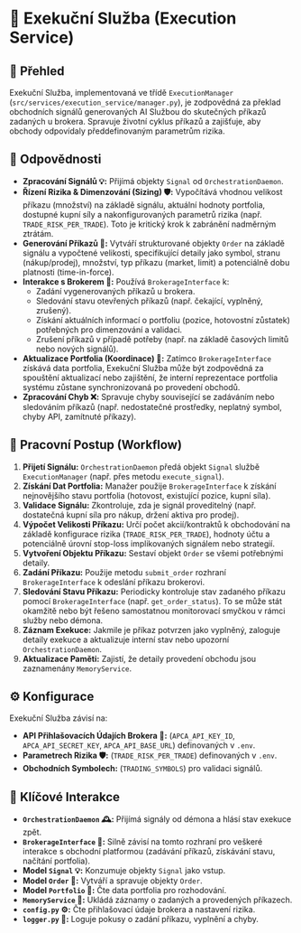 # 💼 Exekuční Služba (Execution Service)

## 📝 Přehled

Exekuční Služba, implementovaná ve třídě `ExecutionManager` (`src/services/execution_service/manager.py`), je zodpovědná za překlad obchodních signálů generovaných AI Službou do skutečných příkazů zadaných u brokera. Spravuje životní cyklus příkazů a zajišťuje, aby obchody odpovídaly předdefinovaným parametrům rizika.

## 🎯 Odpovědnosti

*   **Zpracování Signálů 💡:** Přijímá objekty `Signal` od `OrchestrationDaemon`.
*   **Řízení Rizika & Dimenzování (Sizing) 🛡️:** Vypočítává vhodnou velikost příkazu (množství) na základě signálu, aktuální hodnoty portfolia, dostupné kupní síly a nakonfigurovaných parametrů rizika (např. `TRADE_RISK_PER_TRADE`). Toto je kritický krok k zabránění nadměrným ztrátám.
*   **Generování Příkazů 🛒:** Vytváří strukturované objekty `Order` na základě signálu a vypočtené velikosti, specifikující detaily jako symbol, stranu (nákup/prodej), množství, typ příkazu (market, limit) a potenciálně dobu platnosti (time-in-force).
*   **Interakce s Brokerem 🏦:** Používá `BrokerageInterface` k:
    *   Zadání vygenerovaných příkazů u brokera.
    *   Sledování stavu otevřených příkazů (např. čekající, vyplněný, zrušený).
    *   Získání aktuálních informací o portfoliu (pozice, hotovostní zůstatek) potřebných pro dimenzování a validaci.
    *   Zrušení příkazů v případě potřeby (např. na základě časových limitů nebo nových signálů).
*   **Aktualizace Portfolia (Koordinace) 🔄:** Zatímco `BrokerageInterface` získává data portfolia, Exekuční Služba může být zodpovědná za spouštění aktualizací nebo zajištění, že interní reprezentace portfolia systému zůstane synchronizovaná po provedení obchodů.
*   **Zpracování Chyb ❌:** Spravuje chyby související se zadáváním nebo sledováním příkazů (např. nedostatečné prostředky, neplatný symbol, chyby API, zamítnuté příkazy).

## 🔄 Pracovní Postup (Workflow)

1.  **Přijetí Signálu:** `OrchestrationDaemon` předá objekt `Signal` službě `ExecutionManager` (např. přes metodu `execute_signal`).
2.  **Získání Dat Portfolia:** Manažer použije `BrokerageInterface` k získání nejnovějšího stavu portfolia (hotovost, existující pozice, kupní síla).
3.  **Validace Signálu:** Zkontroluje, zda je signál proveditelný (např. dostatečná kupní síla pro nákup, držení aktiva pro prodej).
4.  **Výpočet Velikosti Příkazu:** Určí počet akcií/kontraktů k obchodování na základě konfigurace rizika (`TRADE_RISK_PER_TRADE`), hodnoty účtu a potenciálně úrovní stop-loss implikovaných signálem nebo strategií.
5.  **Vytvoření Objektu Příkazu:** Sestaví objekt `Order` se všemi potřebnými detaily.
6.  **Zadání Příkazu:** Použije metodu `submit_order` rozhraní `BrokerageInterface` k odeslání příkazu brokerovi.
7.  **Sledování Stavu Příkazu:** Periodicky kontroluje stav zadaného příkazu pomocí `BrokerageInterface` (např. `get_order_status`). To se může stát okamžitě nebo být řešeno samostatnou monitorovací smyčkou v rámci služby nebo démona.
8.  **Záznam Exekuce:** Jakmile je příkaz potvrzen jako vyplněný, zaloguje detaily exekuce a aktualizuje interní stav nebo upozorní `OrchestrationDaemon`.
9.  **Aktualizace Paměti:** Zajistí, že detaily provedení obchodu jsou zaznamenány `MemoryService`.

## ⚙️ Konfigurace

Exekuční Služba závisí na:

*   **API Přihlašovacích Údajích Brokera 🔑:** (`APCA_API_KEY_ID`, `APCA_API_SECRET_KEY`, `APCA_API_BASE_URL`) definovaných v `.env`.
*   **Parametrech Rizika 🛡️:** (`TRADE_RISK_PER_TRADE`) definovaných v `.env`.
*   **Obchodních Symbolech:** (`TRADING_SYMBOLS`) pro validaci signálů.

## 🔗 Klíčové Interakce

*   **`OrchestrationDaemon` 🕰️:** Přijímá signály od démona a hlásí stav exekuce zpět.
*   **`BrokerageInterface` 🏦:** Silně závisí na tomto rozhraní pro veškeré interakce s obchodní platformou (zadávání příkazů, získávání stavu, načítání portfolia).
*   **Model `Signal` 💡:** Konzumuje objekty `Signal` jako vstup.
*   **Model `Order` 🛒:** Vytváří a spravuje objekty `Order`.
*   **Model `Portfolio` 💼:** Čte data portfolia pro rozhodování.
*   **`MemoryService` 💾:** Ukládá záznamy o zadaných a provedených příkazech.
*   **`config.py` ⚙️:** Čte přihlašovací údaje brokera a nastavení rizika.
*   **`logger.py` 📝:** Loguje pokusy o zadání příkazu, vyplnění a chyby.
